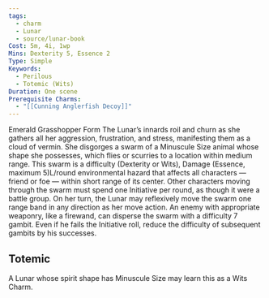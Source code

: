 ```yaml
---
tags:
  - charm
  - Lunar
  - source/lunar-book
Cost: 5m, 4i, 1wp
Mins: Dexterity 5, Essence 2
Type: Simple
Keywords:
  - Perilous
  - Totemic (Wits)
Duration: One scene
Prerequisite Charms:
  - "[[Cunning Anglerfish Decoy]]"
---
```

Emerald Grasshopper Form The Lunar’s innards roil and churn as she gathers all her aggression, frustration, and stress, manifesting them as a cloud of vermin. She disgorges a swarm of a Minuscule Size animal whose shape she possesses, which flies or scurries to a location within medium range. This swarm is a difficulty (Dexterity or Wits), Damage (Essence, maximum 5)L/round environmental hazard that affects all characters — friend or foe — within short range of its center. Other characters moving through the swarm must spend one Initiative per round, as though it were a battle group. On her turn, the Lunar may reflexively move the swarm one range band in any direction as her move action. An enemy with appropriate weaponry, like a firewand, can disperse the swarm with a difficulty 7 gambit. Even if he fails the Initiative roll, reduce the difficulty of subsequent gambits by his successes. 
## Totemic 

A Lunar whose spirit shape has Minuscule Size may learn this as a Wits Charm.